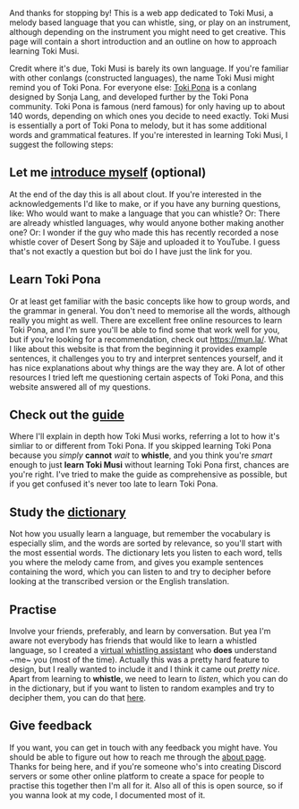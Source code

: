 And thanks for stopping by! This is a web app dedicated to Toki Musi, a melody based language that you can whistle, sing, or play on an instrument, although depending on the instrument you might need to get creative. This page will contain a short introduction and an outline on how to approach learning Toki Musi.

Credit where it's due, Toki Musi is barely its own language. If you're familiar with other conlangs (constructed languages), the name Toki Musi might remind you of Toki Pona. For everyone else: [Toki Pona](https://tokipona.org/) is a conlang designed by Sonja Lang, and developed further by the Toki Pona community. Toki Pona is famous (nerd famous) for only having up to about 140 words, depending on which ones you decide to need exactly. Toki Musi is essentially a port of Toki Pona to melody, but it has some additional words and grammatical features. If you're interested in learning Toki Musi, I suggest the following steps:

## Let me [introduce myself](./about) (optional)

At the end of the day this is all about clout. If you're interested in the acknowledgements I'd like to make, or if you have any burning questions, like: Who would want to make a language that you can whistle? Or: There are already whistled languages, why would anyone bother making another one? Or: I wonder if the guy who made this has recently recorded a nose whistle cover of Desert Song by Säje and uploaded it to YouTube. I guess that's not exactly a question but boi do I have just the link for you.

## Learn Toki Pona

Or at least get familiar with the basic concepts like how to group words, and the grammar in general. You don't need to memorise all the words, although really you might as well. There are excellent free online resources to learn Toki Pona, and I'm sure you'll be able to find some that work well for you, but if you're looking for a recommendation, check out https://mun.la/. What I like about this website is that from the beginning it provides example sentences, it challenges you to try and interpret sentences yourself, and it has nice explanations about why things are the way they are. A lot of other resources I tried left me questioning certain aspects of Toki Pona, and this website answered all of my questions.

## Check out the [guide](./guide)

Where I'll explain in depth how Toki Musi works, referring a lot to how it's simliar to or different from Toki Pona. If you skipped learning Toki Pona because you *simply* **cannot** *wait* to **whistle**, and you think you're *smart* enough to just **learn Toki Musi** without learning Toki Pona first, chances are you're right. I've tried to make the guide as comprehensive as possible, but if you get confused it's never too late to learn Toki Pona.

## Study the [dictionary](./dictionary)

Not how you usually learn a language, but remember the vocabulary is especially slim, and the words are sorted by relevance, so you'll start with the most essential words. The dictionary lets you listen to each word, tells you where the melody came from, and gives you example sentences containing the word, which you can listen to and try to decipher before looking at the transcribed version or the English translation.

## Practise

Involve your friends, preferably, and learn by conversation. But yea I'm aware not everybody has friends that would like to learn a whistled language, so I created a [virtual whistling assistant](./whistle_coach) who **does** understand ~me~ you (most of the time). Actually this was a pretty hard feature to design, but I really wanted to include it and I think it came out *pretty nice*. Apart from learning to **whistle**, we need to learn to *listen*, which you can do in the dictionary, but if you want to listen to random examples and try to decipher them, you can do that [here](./transcribe_coach).

## Give feedback

If you want, you can get in touch with any feedback you might have. You should be able to figure out how to reach me through the [about page](./about). Thanks for being here, and if you're someone who's into creating Discord servers or some other online platform to create a space for people to practise this together then I'm all for it. Also all of this is open source, so if you wanna look at my code, I documented most of it.